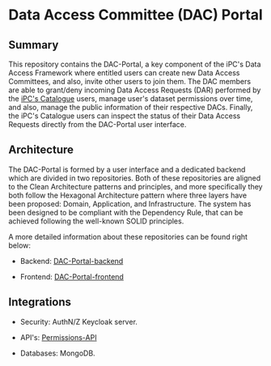 # Data Access Committee (DAC) Portal

## Summary

This repository contains the DAC-Portal, a key component of the iPC's Data Access Framework where entitled users can create new Data Access Committees, and also, invite other users to join them. The DAC members are able to grant/deny incoming Data Access Requests (DAR) performed by the [iPC's Catalogue](https://github.com/inab/iPC_Data_Portal.git) users, manage user's dataset permissions over time, and also, manage the public information of their respective DACs. Finally, the iPC's Catalogue users can inspect the status of their Data Access Requests directly from the DAC-Portal user interface.

## Architecture

The DAC-Portal is formed by a user interface and a dedicated backend which are divided in two repositories. Both of these repositories are aligned to the Clean Architecture patterns and principles, and more specifically they both follow the Hexagonal Architecture pattern where three layers have been proposed: Domain, Application, and Infrastructure. The system has been designed to be compliant with the Dependency Rule, that can be achieved following the well-known SOLID principles.

A more detailed information about these repositories can be found right below: 

- Backend: [DAC-Portal-backend](https://github.com/inab/DAC-Portal-backend)

- Frontend: [DAC-Portal-frontend](https://github.com/inab/DAC-Portal-frontend)

## Integrations  

- Security: AuthN/Z Keycloak server.

- API's: [Permissions-API](https://github.com/inab/Permissions-API)

- Databases: MongoDB.
